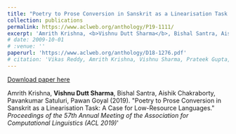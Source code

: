 ```yaml
---
title: "Poetry to Prose Conversion in Sanskrit as a Linearisation Task: A Case for Low-Resource Languages"
collection: publications
permalink: https://www.aclweb.org/anthology/P19-1111/
excerpt: 'Amrith Krishna, <b>Vishnu Dutt Sharma</b>, Bishal Santra, Aishik Chakraborty, Pavankumar Satuluri, Pawan Goyal (2019). &quot;Poetry to Prose Conversion in Sanskrit as a Linearisation Task: A Case for Low-Resource Languages.&quot; <br /><i>Proceedings of the 57th Annual Meeting of the Association for Computational Linguistics (ACL 2019)</i>'
# date: 2009-10-01
# :venue: ''
paperurl: 'https://www.aclweb.org/anthology/D18-1276.pdf'
# citation: 'Vikas Reddy, Amrith Krishna, Vishnu Sharma, Prateek Gupta, Vineeth M R, Pawan Goyal. (2009). &quot;Building a Word Segmenter for Sanskrit Overnight.&quot; <i>Proceedings of the Eleventh International Conference on Language Resources and Evaluation (LREC 2018)</i>.'
---
```


[Download paper here](https://www.aclweb.org/anthology/D18-1276.pdf)

Amrith Krishna, <b>Vishnu Dutt Sharma</b>, Bishal Santra, Aishik Chakraborty, Pavankumar Satuluri, Pawan Goyal (2019). &quot;Poetry to Prose Conversion in Sanskrit as a Linearisation Task: A Case for Low-Resource Languages.&quot; <br /><i>Proceedings of the 57th Annual Meeting of the Association for Computational Linguistics (ACL 2019)</i>'
